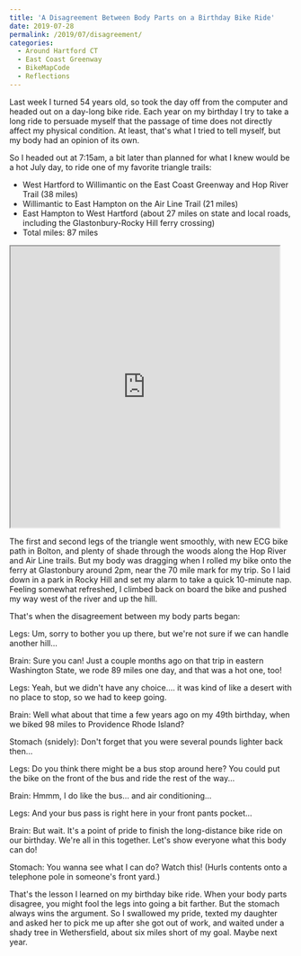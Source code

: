 ```yaml
---
title: 'A Disagreement Between Body Parts on a Birthday Bike Ride'
date: 2019-07-28
permalink: /2019/07/disagreement/
categories:
  - Around Hartford CT
  - East Coast Greenway
  - BikeMapCode
  - Reflections
---
```

Last week I turned 54 years old, so took the day off from the computer and headed out on a day-long bike ride. Each year on my birthday I try to take a long ride to persuade myself that the passage of time does not directly affect my physical condition. At least, that's what I tried to tell myself, but my body had an opinion of its own.

So I headed out at 7:15am, a bit later than planned for what I knew would be a hot July day, to ride one of my favorite triangle trails:

- West Hartford to Willimantic on the East Coast Greenway and Hop River Trail (38 miles)
- Willimantic to East Hampton on the Air Line Trail (21 miles)
- East Hampton to West Hartford (about 27 miles on state and local roads, including the Glastonbury-Rocky Hill ferry crossing)
- Total miles: 87 miles

<iframe src="https://jackdougherty.github.io/bikemapcode/weha-willi-ehamp.html" width="95%" height="500px"></iframe>

The first and second legs of the triangle went smoothly, with new ECG bike path in Bolton, and plenty of shade through the woods along the Hop River and Air Line trails. But my body was dragging when I rolled my bike onto the ferry at Glastonbury around 2pm, near the 70 mile mark for my trip. So I laid down in a park in Rocky Hill and set my alarm to take a quick 10-minute nap. Feeling somewhat refreshed, I climbed back on board the bike and pushed my way west of the river and up the hill.

That's when the disagreement between my body parts began:

Legs: Um, sorry to bother you up there, but we're not sure if we can handle another hill...

Brain: Sure you can! Just a couple months ago on that trip in eastern Washington State, we rode 89 miles one day, and that was a hot one, too!

Legs: Yeah, but we didn't have any choice.... it was kind of like a desert with no place to stop, so we had to keep going.

Brain: Well what about that time a few years ago on my 49th birthday, when we biked 98 miles to Providence Rhode Island?

Stomach (snidely): Don't forget that you were several pounds lighter back then...

Legs: Do you think there might be a bus stop around here? You could put the bike on the front of the bus and ride the rest of the way...

Brain: Hmmm, I do like the bus... and air conditioning...

Legs: And your bus pass is right here in your front pants pocket...

Brain: But wait. It's a point of pride to finish the long-distance bike ride on our birthday. We're all in this together. Let's show everyone what this body can do!

Stomach: You wanna see what I can do? Watch this! (Hurls contents onto a telephone pole in someone's front yard.)


That's the lesson I learned on my birthday bike ride. When your body parts disagree, you might fool the legs into going a bit farther. But the stomach always wins the argument. So I swallowed my pride, texted my daughter and asked her to pick me up after she got out of work, and waited under a shady tree in Wethersfield, about six miles short of my goal. Maybe next year.

